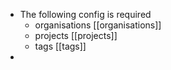 - The following config is required
	- organisations [[organisations]]
	- projects [[projects]]
	- tags [[tags]]
-